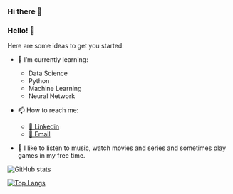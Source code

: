 ### Hi there 👋

### Hello! 👋

Here are some ideas to get you started:

- 🌱 I’m currently learning:
 
  - Data Science
  - Python
  - Machine Learning
  - Neural Network 
  
- 📫 How to reach me:

  - [🔗 Linkedin](https://www.linkedin.com/in/jose-rubens-340618167/)
  - [📧 Email](mailto:rubensbritto15@gmail.com)
  
- 🎼 I like to listen to music, watch movies and series and sometimes play games in my free time.

![GitHub stats](https://github-readme-stats.vercel.app/api?username=RubensBritto&show_icons=true&theme=radical)

[![Top Langs](https://github-readme-stats.vercel.app/api/top-langs/?username=RubensBritto&theme=radical)](https://github.com/RubensBritto/github-readme-stats)


<!--
**RubensBritto/RubensBritto** is a ✨ _special_ ✨ repository because its `README.md` (this file) appears on your GitHub profile.

Here are some ideas to get you started:

- 🔭 I’m currently working on ...
- 🌱 I’m currently learning ...
- 👯 I’m looking to collaborate on ...
- 🤔 I’m looking for help with ...
- 💬 Ask me about ...
- 📫 How to reach me: ...
- 😄 Pronouns: ...
- ⚡ Fun fact: ...
-->
